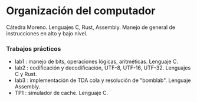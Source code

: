 # Organización del computador
Cátedra Moreno. Lenguajes C, Rust, Assembly. Manejo de general de instrucciones en alto y bajo nivel.

### Trabajos prácticos
* lab1 : manejo de bits, operaciones lógicas, aritméticas. Lenguaje C.
* lab2 : codificación y decodificación, UTF-8, UTF-16, UTF-32. Lenguajes C y Rust.
* lab3 : implementación de TDA cola y resolución de "bomblab". Lenguaje Assembly.
* TP1 : simulador de cache. Lenguaje C.
